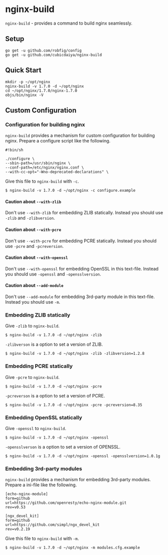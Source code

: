 # nginx-build

`nginx-build` - provides a command to build nginx seamlessly.

## Setup

```
go get -u github.com/robfig/config
go get -u github.com/cubicdaiya/nginx-build
```

## Quick Start

```
mkdir -p ~/opt/nginx
nginx-build -v 1.7.0 -d ~/opt/nginx
cd ~/opt/nginx/1.7.0/nginx-1.7.0
objs/bin/nginx -V
```

## Custom Configuration

### Configuration for building nginx

`nginx-build` provides a mechanism for custom configuration for building nginx.
Prepare a configure script like the following.

```
#!bin/sh

./configure \
--sbin-path=/usr/sbin/nginx \
--conf-path=/etc/nginx/nginx.conf \
--with-cc-opt="-Wno-deprecated-declarations" \
```

Give this file to `nginx-build` with `-c`.

```
$ nginx-build -v 1.7.0 -d ~/opt/nginx -c configure.example
```

#### Caution about `--with-zlib`

Don't use `--with-zlib` for embedding ZLIB statically.
Instead you should use `-zlib` and `-zlibversion`.

#### Caution about `--with-pcre`

Don't use `--with-pcre` for embedding PCRE statically.
Instead you should use `-pcre` and `-pcreversion`.

#### Caution about `--with-openssl`

Don't use `--with-openssl` for embedding OpenSSL in this text-file.
Instead you should use `-openssl` and `-opensslversion`.

#### Caution about `--add-module`

Don't use `--add-module` for embedding 3rd-party module in this text-file.
Instead you should use `-m`.

### Embedding ZLIB statically

Give `-zlib` to `nginx-build`.

```
$ nginx-build -v 1.7.0 -d ~/opt/nginx -zlib
```

`-zlibverson` is a option to set a version of ZLIB.

```
$ nginx-build -v 1.7.0 -d ~/opt/nginx -zlib -zlibversion=1.2.8
```

### Embedding PCRE statically

Give `-pcre` to `nginx-build`.

```
$ nginx-build -v 1.7.0 -d ~/opt/nginx -pcre
```

`-pcreverson` is a option to set a version of PCRE.

```
$ nginx-build -v 1.7.0 -d ~/opt/nginx -pcre -pcreversion=8.35
```

### Embedding OpenSSL statically

Give `-openssl` to `nginx-build`.

```
$ nginx-build -v 1.7.0 -d ~/opt/nginx -openssl
```

`-opensslverson` is a option to set a version of OPENSSL.

```
$ nginx-build -v 1.7.0 -d ~/opt/nginx -openssl -opensslversion=1.0.1g
```

### Embedding 3rd-party modules

`nginx-build` provides a mechanism for embedding 3rd-party modules.
Prepare a ini-file like the following.

```
[echo-nginx-module]
form=github
url=https://github.com/openresty/echo-nginx-module.git
rev=v0.53

[ngx_devel_kit]
form=github
url=https://github.com/simpl/ngx_devel_kit
rev=v0.2.19
```

Give this file to `nginx-build` with `-m`.

```
$ nginx-build -v 1.7.0 -d ~/opt/nginx -m modules.cfg.example
```
